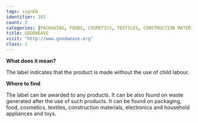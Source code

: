 ```yaml
---
tags: signEN
identifier: 181
count: 2
categories: [PACKAGING, FOODS, COSMETICS, TEXTILES, CONSTRUCTION MATERIALS, ELECTRONICS AND HOUSEHOLD APPLIANCES, TOYS, WASTE]
title: GOODWEAVE
visit: "http://www.goodweave.org"
class: 1
---
```

**What does it mean?**

The label indicates that the product is made without the use of child labour.

**Where to find**

The label can be awarded to any products. It can be also found on waste generated after the use of such products. It can be found on packaging, food, cosmetics, textiles, construction materials, electronics and household appliances and toys.